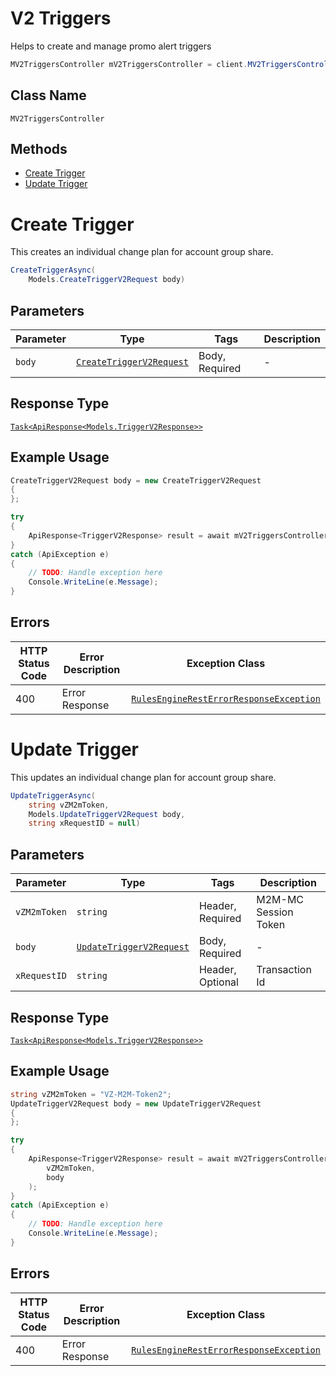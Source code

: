 # V2 Triggers

Helps to create and manage promo alert triggers

```csharp
MV2TriggersController mV2TriggersController = client.MV2TriggersController;
```

## Class Name

`MV2TriggersController`

## Methods

* [Create Trigger](../../doc/controllers/v2-triggers.md#create-trigger)
* [Update Trigger](../../doc/controllers/v2-triggers.md#update-trigger)


# Create Trigger

This creates an individual change plan for account group share.

```csharp
CreateTriggerAsync(
    Models.CreateTriggerV2Request body)
```

## Parameters

| Parameter | Type | Tags | Description |
|  --- | --- | --- | --- |
| `body` | [`CreateTriggerV2Request`](../../doc/models/create-trigger-v2-request.md) | Body, Required | - |

## Response Type

[`Task<ApiResponse<Models.TriggerV2Response>>`](../../doc/models/trigger-v2-response.md)

## Example Usage

```csharp
CreateTriggerV2Request body = new CreateTriggerV2Request
{
};

try
{
    ApiResponse<TriggerV2Response> result = await mV2TriggersController.CreateTriggerAsync(body);
}
catch (ApiException e)
{
    // TODO: Handle exception here
    Console.WriteLine(e.Message);
}
```

## Errors

| HTTP Status Code | Error Description | Exception Class |
|  --- | --- | --- |
| 400 | Error Response | [`RulesEngineRestErrorResponseException`](../../doc/models/rules-engine-rest-error-response-exception.md) |


# Update Trigger

This updates an individual change plan for account group share.

```csharp
UpdateTriggerAsync(
    string vZM2mToken,
    Models.UpdateTriggerV2Request body,
    string xRequestID = null)
```

## Parameters

| Parameter | Type | Tags | Description |
|  --- | --- | --- | --- |
| `vZM2mToken` | `string` | Header, Required | M2M-MC Session Token |
| `body` | [`UpdateTriggerV2Request`](../../doc/models/update-trigger-v2-request.md) | Body, Required | - |
| `xRequestID` | `string` | Header, Optional | Transaction Id |

## Response Type

[`Task<ApiResponse<Models.TriggerV2Response>>`](../../doc/models/trigger-v2-response.md)

## Example Usage

```csharp
string vZM2mToken = "VZ-M2M-Token2";
UpdateTriggerV2Request body = new UpdateTriggerV2Request
{
};

try
{
    ApiResponse<TriggerV2Response> result = await mV2TriggersController.UpdateTriggerAsync(
        vZM2mToken,
        body
    );
}
catch (ApiException e)
{
    // TODO: Handle exception here
    Console.WriteLine(e.Message);
}
```

## Errors

| HTTP Status Code | Error Description | Exception Class |
|  --- | --- | --- |
| 400 | Error Response | [`RulesEngineRestErrorResponseException`](../../doc/models/rules-engine-rest-error-response-exception.md) |

